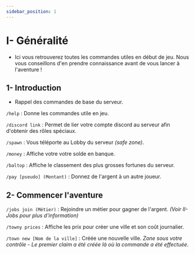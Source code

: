 ```yaml
---
sidebar_position: 1
---
```


# I- Généralité

- Ici vous retrouverez toutes les commandes utiles en début de jeu. Nous vous conseillons d'en prendre connaissance avant de vous lancer à l'aventure !

## 1- Introduction

- Rappel des commandes de base du serveur.

`/help` : Donne les commandes utile en jeu.

`/discord link` : Permet de lier votre compte discord au serveur afin d'obtenir des rôles spéciaux.

`/spawn` : Vous téléporte au Lobby du serveur *(safe zone)*.

`/money` : Affiche votre votre solde en banque.

`/baltop` : Affiche le classement des plus grosses fortunes du serveur.

`/pay [pseudo] (Montant)` : Donnez de l'argent à un autre joueur.

## 2- Commencer l'aventure

`/jobs join (Métier)` : Rejoindre un métier pour gagner de l'argent. *(Voir II- Jobs pour plus d'information)*

`/towny prices` : Affiche les prix pour créer une ville et son coût journalier.

`/town new [Nom de la ville]` : Créée une nouvelle ville. *Zone sous votre contrôle - Le premier claim a été créée là où la commande a été effectuée*.
